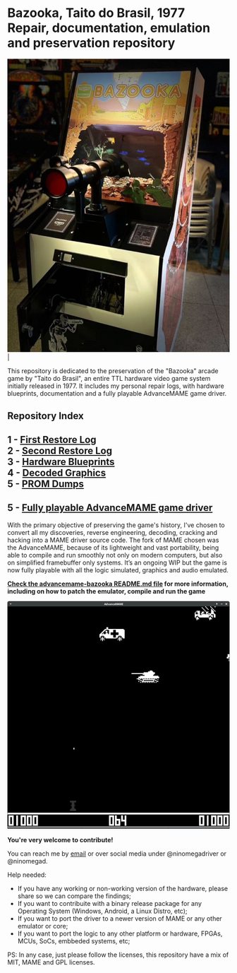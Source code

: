 # Bazooka, Taito do Brasil, 1977<br/>Repair, documentation, emulation and preservation repository
  
![Full Restored Cabinet at Pinball Club SP](https://github.com/ninomegadriver/bazooka/blob/main/images/2ndRestore/full-restored-cabinet.jpg?raw=true)| 
  
This repository is dedicated to the preservation of the "Bazooka" arcade game by "Taito do Brasil", an entire TTL hardware video game system initially released in 1977. It includes my personal repair logs, with hardware blueprints, documentation and a fully playable AdvanceMAME game driver.  
  
## Repository Index
1 - [First Restore Log](https://github.com/ninomegadriver/bazooka/tree/main/images/1stRestore)<br/>
2 - [Second Restore Log](https://github.com/ninomegadriver/bazooka/tree/main/images/2ndRestore)<br/>
3 - [Hardware Blueprints](https://github.com/ninomegadriver/bazooka/tree/main/images/blueprint)<br/>
4 - [Decoded Graphics](https://github.com/ninomegadriver/bazooka/tree/main/images/DecodedGFX)<br/>
5 - [PROM Dumps](https://github.com/ninomegadriver/bazooka/tree/main/dumps)<br/>
---
## 5 - [Fully playable AdvanceMAME game driver](https://github.com/ninomegadriver/bazooka/tree/main/advancemame-bazooka)<br/>
  
With the primary objective of preserving the game's history, I've chosen to convert all my discoveries, reverse engineering, decoding, cracking and hacking into a MAME driver source code. The fork of MAME chosen was the AdvanceMAME, because of its lightweight and vast portability, being able to compile and run smoothly not only on modern computers, but also on simplified framebuffer only systems. It’s an ongoing WIP but the game is now fully playable with all the logic simulated, graphics and audio emulated.  
  
  **[Check the advancemame-bazooka README.md file](https://github.com/ninomegadriver/bazooka/tree/main/advancemame-bazooka) for more information, including on how to patch the emulator, compile and run the game**  
  
![Bazooka Running on AdvanceMAME 5.0](https://raw.githubusercontent.com/ninomegadriver/bazooka/refs/heads/main/advancemame-bazooka/screenshot.png)  
  
**You're very welcome to contribute!**  
  
You can reach me by [email](nino@nino.com.br) or over social media under @ninomegadriver or @ninomegad.  
  
Help needed:  
- If you have any working or non-working version of the hardware, please share so we can compare the findings;  
- If you want to contribuite with a binary release package for any Operating System (Windows, Android, a Linux Distro, etc);  
- If you want to port the driver to a newer version of MAME or any other emulator or core;  
- If you want to port the logic to any other platform or hardware, FPGAs, MCUs, SoCs, embbeded systems, etc;  
  
PS: In any case, just please follow the licenses, this repository have a mix of MIT, MAME and GPL licenses.